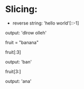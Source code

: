 # Slicing:
- reverse string:
  'hello world'[::-1]

output: 'dlrow olleh'

fruit = "banana"

fruit[:3]

output: 'ban'

fruit[3:]

output: 'ana'
